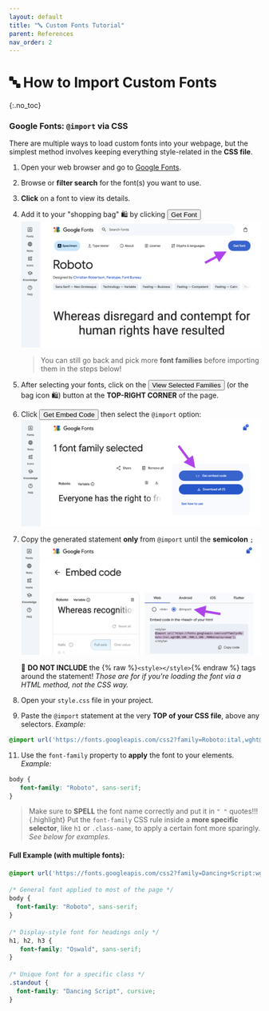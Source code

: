 ```yaml
---
layout: default
title: "🔤 Custom Fonts Tutorial" 
parent: References
nav_order: 2
---
```


# 🔤 How to Import Custom Fonts
{:.no_toc}

### Google Fonts: `@import` via CSS

There are multiple ways to load custom fonts into your webpage, but the simplest method involves keeping everything style-related in the **CSS file**. 

1. Open your web browser and go to [Google Fonts](https://fonts.google.com).
2. Browse or **filter search** for the font(s) you want to use.
3. **Click** on a font to view its details.
4. Add it to your "shopping bag" 🛍️ by clicking <span class="fs-3"><button class="btn btn-blue">Get Font</button></span>
   ![image-small](font-step-1.png)
   > You can still go back and pick more **font families** before importing them in the steps below!
6. After selecting your fonts, click on the <span class="fs-3"><button class="btn btn-blue">View Selected Families</button></span> (or the bag icon 🛍️) button at the **TOP-RIGHT CORNER** of the page.
8. Click <span class="fs-3"><button class="btn btn-blue">Get Embed Code</button></span> then select the `@import` option:
   ![image-small](font-step-2.png)
9. Copy the generated statement **only** from `@import` until the **semicolon** `;`
   ![image-small](font-step-3.png)
   <div class="warn" markdown="block">
      
   🚫 **DO NOT INCLUDE** the {% raw %}`<style></style>`{% endraw %} tags around the statement! _Those are for if you're loading the font via a HTML method, not the CSS way._
   
   </div>
11. Open your `style.css` file in your project.
12. Paste the `@import` statement at the very **TOP of your CSS file**, above any selectors. _Example:_
   ```css
   @import url('https://fonts.googleapis.com/css2?family=Roboto:ital,wght@0,100..900;1,100..900&display=swap');
   ```
11. Use the `font-family` property to **apply** the font to your elements. _Example:_
   ```css
   body {
      font-family: "Roboto", sans-serif;
   }
   ```
   > Make sure to **SPELL** the font name correctly and put it in `" "` quotes!!!
   {.highlight}
   Put the `font-family` CSS rule inside a **more specific selector**, like `h1` or `.class-name`, to apply a certain font more sparingly. _See below for examples._

#### Full Example (with multiple fonts):
```css
@import url('https://fonts.googleapis.com/css2?family=Dancing+Script:wght@400..700&family=Oswald:wght@200..700&family=Roboto:ital,wght@0,100..900;1,100..900&display=swap');

/* General font applied to most of the page */
body {
  font-family: "Roboto", sans-serif;
}

/* Display-style font for headings only */
h1, h2, h3 {
   font-family: "Oswald", sans-serif;
}

/* Unique font for a specific class */
.standout {
  font-family: "Dancing Script", cursive;
}
```
